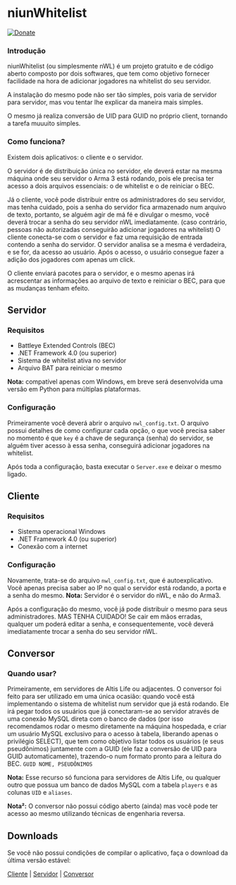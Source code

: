 # niunWhitelist
[![Donate](https://img.shields.io/badge/Donate-PayPal-green.svg)](https://www.paypal.com/cgi-bin/webscr?cmd=_donations&business=C67HPRXBWNM7Q&lc=BR&item_name=Niunzin&item_number=DONATE_NIUN&currency_code=BRL&bn=PP%2dDonationsBF%3abtn_donateCC_LG%2egif%3aNonHosted)
### Introdução
niunWhitelist (ou simplesmente nWL) é um projeto gratuito e de código aberto composto por dois softwares, que tem como objetivo fornecer facilidade na hora de adicionar jogadores na whitelist do seu servidor.

A instalação do mesmo pode não ser tão simples, pois varia de servidor para servidor, mas vou tentar lhe explicar da maneira mais simples.


O mesmo já realiza conversão de UID para GUID no próprio client, tornando a tarefa muuuito simples.

### Como funciona?
Existem dois aplicativos: o cliente e o servidor.

O servidor é de distribuição única no servidor, ele deverá estar na mesma máquina onde seu servidor o Arma 3 está rodando, pois ele precisa ter acesso a dois arquivos essenciais: o de whitelist e o de reiniciar o BEC.

Já o cliente, você pode distribuir entre os administradores do seu servidor, mas tenha cuidado, pois a senha do servidor fica armazenado num arquivo de texto, portanto, se alguém agir de má fé e divulgar o mesmo, você deverá trocar a senha do seu servidor nWL imediatamente. (caso contrário, pessoas não autorizadas conseguirão adicionar jogadores na whitelist)
O cliente conecta-se com o servidor e faz uma requisição de entrada contendo a senha do servidor. O servidor analisa se a mesma é verdadeira, e se for, da acesso ao usuário. Após o acesso, o usuário consegue fazer a adição dos jogadores com apenas um click.

O cliente enviará pacotes para o servidor, e o mesmo apenas irá acrescentar as informações ao arquivo de texto e reiniciar o BEC, para que as mudanças tenham efeito.

## Servidor
### Requisitos
  - Battleye Extended Controls (BEC)
  - .NET Framework 4.0 (ou superior)
  - Sistema de whitelist ativa no servidor
  - Arquivo BAT para reiniciar o mesmo

**Nota:** compatível apenas com Windows, em breve será desenvolvida uma versão em Python para múltiplas plataformas.

### Configuração
Primeiramente você deverá abrir o arquivo ```nwl_config.txt```.
O arquivo possui detalhes de como configurar cada opção, o que você precisa saber no momento é que ```key``` é a chave de segurança (senha) do servidor, se alguém tiver acesso à essa senha, conseguirá adicionar jogadores na whitelist.

Após toda a configuração, basta executar o ```Server.exe``` e deixar o mesmo ligado.

## Cliente
### Requisitos
  - Sistema operacional Windows
  - .NET Framework 4.0 (ou superior)
  - Conexão com a internet
 
### Configuração
Novamente, trata-se do arquivo ```nwl_config.txt```, que é autoexplicativo.
Você apenas precisa saber ao IP no qual o servidor está rodando, a porta e a senha do mesmo.
**Nota:** Servidor é o servidor do nWL, e não do Arma3.

Após a configuração do mesmo, você já pode distribuir o mesmo para seus administradores.
MAS TENHA CUIDADO! Se cair em mãos erradas, qualquer um poderá editar a senha, e consequentemente, você deverá imediatamente trocar a senha do seu servidor nWL.

## Conversor
### Quando usar?
Primeiramente, em servidores de Altis Life ou adjacentes.
O conversor foi feito para ser utilizado em uma única ocasião: quando você está implementando o sistema de whitelist num servidor que já está rodando. Ele irá pegar todos os usuários que já conectaram-se ao servidor através de uma conexão MySQL direta com o banco de dados (por isso recomendamos rodar o mesmo diretamente na máquina hospedada, e criar um usuário MySQL exclusivo para o acesso à tabela, liberando apenas o privilégio SELECT), que tem como objetivo listar todos os usuários (e seus pseudônimos) juntamente com a GUID (ele faz a conversão de UID para GUID automaticamente), trazendo-o num formato pronto para a leitura do BEC.
```GUID NOME, PSEUDÔNIMOS```

**Nota:** Esse recurso só funciona para servidores de Altis Life, ou qualquer outro que possua um banco de dados MySQL com a tabela ```players``` e as colunas ```UID``` e ```aliases```.

**Nota²:** O conversor não possui código aberto (ainda) mas você pode ter acesso ao mesmo utilizando técnicas de engenharia reversa.

## Downloads
Se você não possui condições de compilar o aplicativo, faça o download da última versão estável:

[Cliente](https://github.com/Niunzin/niunWhitelist/tree/master/Downloads/Client) | [Servidor](https://github.com/Niunzin/niunWhitelist/tree/master/Downloads/Server) | [Conversor](https://github.com/Niunzin/niunWhitelist/raw/master/Tools/Conversor.rar)
